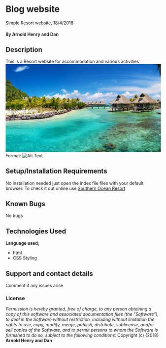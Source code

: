 # Blog website
Simple Resort website, 18/4/2018
#### By **Arnold Henry and Dan**
## Description
This is a Resort website for accommodation and various activities
![GitHub Logo](/images/island.jpg)
Format: ![Alt Text](url)
## Setup/Installation Requirements
No installation needed just open the index file files with your default browser.
To check it out online use
[Southern Ocean Resort](https://arnoldhenry.github.io/islandresort/)
## Known Bugs
No bugs
## Technologies Used
**Language used;**
* html
* CSS Styling
## Support and contact details
Comment if any issues arise
### License
*Permission is hereby granted, free of charge, to any person obtaining a copy of this software and associated documentation files (the "Software"), to deal in the Software without restriction, including without limitation the rights to use, copy, modify, merge, publish, distribute, sublicense, and/or sell copies of the Software, and to permit persons to whom the Software is furnished to do so, subject to the following conditions:*
Copyright (c) {2018} **Arnold Henry and Dan**
